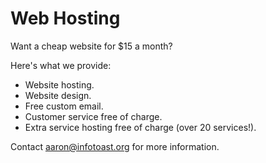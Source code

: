 # Web Hosting

Want a cheap website for $15 a month?

Here's what we provide:
- Website hosting.
- Website design.
- Free custom email.
- Customer service free of charge.
- Extra service hosting free of charge (over 20 services!).

Contact [aaron@infotoast.org](mailto:aaron@infotoast.org) for more information.

